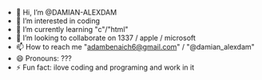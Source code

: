 - 👋 Hi, I’m @DAMIAN-ALEXDAM
- 👀 I’m interested in coding
- 🌱 I’m currently learning "c"/"html" 
- 💞️ I’m looking to collaborate on 1337 / apple / microsoft
- 📫 How to reach me "adambenaich6@gmail.com" / "@damian_alexdam"
- 😄 Pronouns: ???
- ⚡ Fun fact: ilove coding and programing and work in it

<!about me
DAMIAN-ALEXDAM/DAMIAN-ALEXDAM is a ✨ special ✨ repository because its `README.md` (this file) appears on your GitHub profile.
You can click the Preview link to take a look at your changes.
adambenaich6@gmail.com>
